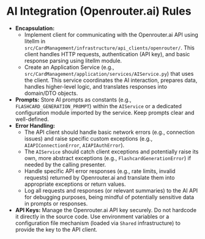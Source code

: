 # AI Integration (Openrouter.ai) Rules

-   **Encapsulation:**
    -   Implement client for communicating with the Openrouter.ai API using litellm in `src/CardManagement/infrastructure/api_clients/openrouter/`. This client handles HTTP requests, authentication (API key), and basic response parsing using litellm module.
    -   Create an Application Service (e.g., `src/CardManagement/application/services/AIService.py`) that uses the client. This service coordinates the AI interaction, prepares data, handles higher-level logic, and translates responses into domain/DTO objects.
-   **Prompts:** Store AI prompts as constants (e.g., `FLASHCARD_GENERATION_PROMPT`) within the `AIService` or a dedicated configuration module imported by the service. Keep prompts clear and well-defined.
-   **Error Handling:**
    -   The API client should handle basic network errors (e.g., connection issues) and raise specific custom exceptions (e.g., `AIAPIConnectionError`, `AIAPIAuthError`).
    -   The `AIService` should catch client exceptions and potentially raise its own, more abstract exceptions (e.g., `FlashcardGenerationError`) if needed by the calling presenter.
    -   Handle specific API error responses (e.g., rate limits, invalid requests) returned by Openrouter.ai and translate them into appropriate exceptions or return values.
    -   Log all requests and responses (or relevant summaries) to the AI API for debugging purposes, being mindful of potentially sensitive data in prompts or responses.
-   **API Keys:** Manage the Openrouter.ai API key securely. Do not hardcode it directly in the source code. Use environment variables or a configuration file mechanism (loaded via `Shared` infrastructure) to provide the key to the API client.